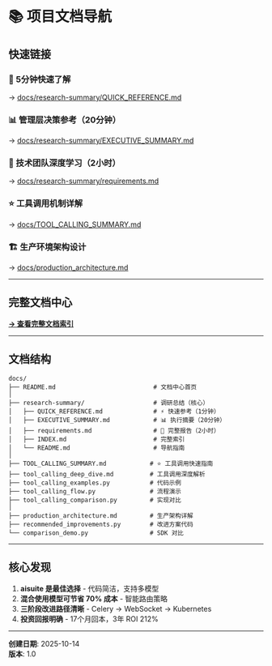 # 📚 项目文档导航

## 快速链接

### 🚀 5分钟快速了解
→ [docs/research-summary/QUICK_REFERENCE.md](./docs/research-summary/QUICK_REFERENCE.md)

### 📊 管理层决策参考（20分钟）
→ [docs/research-summary/EXECUTIVE_SUMMARY.md](./docs/research-summary/EXECUTIVE_SUMMARY.md)

### 📖 技术团队深度学习（2小时）
→ [docs/research-summary/requirements.md](./docs/research-summary/requirements.md)

### ⭐ 工具调用机制详解
→ [docs/TOOL_CALLING_SUMMARY.md](./docs/TOOL_CALLING_SUMMARY.md)

### 🏗️ 生产环境架构设计
→ [docs/production_architecture.md](./docs/production_architecture.md)

---

## 完整文档中心

**[→ 查看完整文档索引](./docs/README.md)**

---

## 文档结构

```
docs/
├── README.md                           # 文档中心首页
│
├── research-summary/                   # 调研总结（核心）
│   ├── QUICK_REFERENCE.md              # ⚡ 快速参考（1分钟）
│   ├── EXECUTIVE_SUMMARY.md            # 📊 执行摘要（20分钟）
│   ├── requirements.md                 # 📖 完整报告（2小时）
│   ├── INDEX.md                        # 完整索引
│   └── README.md                       # 导航指南
│
├── TOOL_CALLING_SUMMARY.md            # ⭐ 工具调用快速指南
├── tool_calling_deep_dive.md          # 工具调用深度解析
├── tool_calling_examples.py           # 代码示例
├── tool_calling_flow.py               # 流程演示
├── tool_calling_comparison.py         # 实现对比
│
├── production_architecture.md         # 生产架构详解
├── recommended_improvements.py        # 改进方案代码
└── comparison_demo.py                 # SDK 对比
```

---

## 核心发现

1. **aisuite 是最佳选择** - 代码简洁，支持多模型
2. **混合使用模型可节省 70% 成本** - 智能路由策略
3. **三阶段改进路径清晰** - Celery → WebSocket → Kubernetes
4. **投资回报明确** - 17个月回本，3年 ROI 212%

---

**创建日期**: 2025-10-14  
**版本**: 1.0
